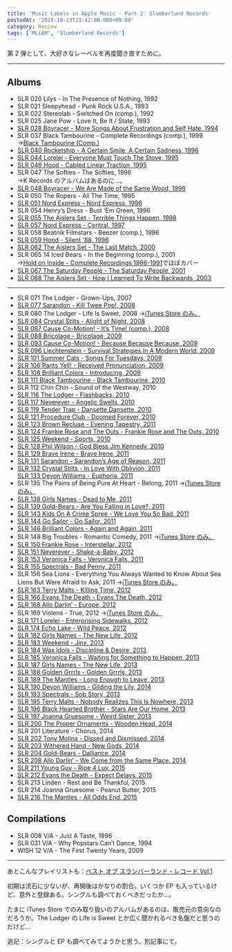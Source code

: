 ```yaml
---
title: 'Music Labels in Apple Music - Part 2: Slumberland Records'
postedAt: '2015-10-13T23:42:00.000+09:00'
category: Review
tags: ['MLiAM', 'Slumberland Records']
---
```


第 2 弾として、大好きなレーベルを再度聞き直すために。

---

## Albums

- SLR 020 Lilys - In The Presence of Nothing, 1992
- SLR 021 Sleepyhead - Punk Rock U.S.A., 1993
- SLR 022 Stereolab - Switched On (comp.), 1992
- SLR 025 Jane Pow - Love It, Be It / State, 1993
- [SLR 028 Boyracer - More Songs About Frustration and Self Hate, 1994](https://itunes.apple.com/jp/album/more-songs-about-frustration/id275323181)
- SLR 037 Black Tambourine - Complete Recordings (comp.), 1999  
  →[Black Tambourine (Comp.)](https://itunes.apple.com/jp/album/black-tambourine/id587056442)
- [SLR 040 Rocketship - A Certain Smile, A Certain Sadness, 1996](https://itunes.apple.com/jp/album/certain-smile-certain-sadness/id999679826)
- [SLR 044 Lorelei - Everyone Must Touch The Stove, 1995](https://itunes.apple.com/jp/album/everyone-must-touch-the-stove/id587044265)
- [SLR 046 Hood - Cabled Linear Traction, 1995](https://itunes.apple.com/jp/album/cabled-linear-traction/id587045612)
- SLR 047 The Softies - The Softies, 1996  
  →K Records のアルバムはあるのに…。
- [SLR 048 Boyracer - We Are Made of the Same Wood, 1996](https://itunes.apple.com/jp/album/we-are-made-of-the-same-wood/id275323183)
- SLR 050 The Ropers - All The Time, 1995
- [SLR 051 Nord Express - Nord Express, 1996](https://itunes.apple.com/jp/album/nord-express-feat.-pam-berry/id587042533)
- SLR 054 Henry’s Dress - Bust ‘Em Green, 1996
- [SLR 055 The Aislers Set - Terrible Things Happen, 1998](https://itunes.apple.com/jp/album/terrible-things-happen/id408686752)
- [SLR 057 Nord Express - Central, 1997](https://itunes.apple.com/jp/album/central/id587044296)
- SLR 058 Beatnik Filmstars - Beezer (comp.), 1996
- [SLR 059 Hood - Silent '88, 1996](https://itunes.apple.com/jp/album/silent-88/id587044520)
- [SLR 062 The Aislers Set - The Last Match, 2000](https://itunes.apple.com/jp/album/the-last-match/id408691241)
- SLR 065 14 Iced Bears - In the Beginning (comp.), 2001  
  →[Hold on Inside - Complete Recordings 1986-1991](https://itunes.apple.com/jp/album/hold-on-inside-complete-recordings/id712743835)でほぼカバー
- [SLR 067 The Saturday People - The Saturday People, 2001](https://itunes.apple.com/jp/album/the-saturday-people/id587044521)
- [SLR 068 The Aislers Set - How I Learned To Write Backwards, 2003](https://itunes.apple.com/jp/album/how-i-learned-to-write-backwards/id918204724)

---

- SLR 071 The Lodger - Grown-Ups, 2007
- [SLR 077 Sarandon - Kill Twee Pop!, 2008](https://itunes.apple.com/jp/album/kill-twee-pop!/id587046568)
- SLR 080 The Lodger - Life Is Sweet, 2008 →[iTunes Store のみ。](https://itunes.apple.com/jp/album/life-is-sweet/id276446647)
- [SLR 084 Crystal Stilts - Alight of Night, 2008](https://itunes.apple.com/jp/album/alight-of-night/id302304437)
- [SLR 087 Cause Co-Motion! - It’s Time! (comp.), 2008](https://itunes.apple.com/jp/album/its-time-singles-eps-2005/id587047873)
- [SLR 088 Bricolage - Bricolage, 2009](https://itunes.apple.com/jp/album/briolage/id264173446)
- [SLR 093 Cause Co-Motion! - Because Because Because, 2009](https://itunes.apple.com/jp/album/because-because-because-ep/id587049219)
- [SLR 096 Liechtenstein - Survival Strategies In A Modern World, 2009](https://itunes.apple.com/jp/album/survival-strategies-in-modern/id312533580)
- [SLR 101 Summer Cats - Songs For Tuesdays, 2009](https://itunes.apple.com/jp/album/songs-for-tuesdays/id587050644)
- [SLR 106 Pants Yell! - Received Pronunciation, 2009](https://itunes.apple.com/jp/album/received-pronunciation/id587054240)
- [SLR 108 Brilliant Colors - Introducing, 2009](https://itunes.apple.com/jp/album/introducing/id587053700)
- [SLR 111 Black Tambourine - Black Tambourine, 2010](https://itunes.apple.com/jp/album/black-tambourine/id587056442)
- SLR 112 Chin Chin - Sound of the Westway, 2010
- [SLR 116 The Lodger - Flashbacks, 2010](https://itunes.apple.com/jp/album/flash-backs/id356139947)
- [SLR 117 Neverever - Angelic Swells, 2010](https://itunes.apple.com/jp/album/angelic-swells/id587056985)
- [SLR 119 Tender Trap - Dansette Dansette, 2010](https://itunes.apple.com/jp/album/dansette-dansette/id381169921)
- [SLR 121 Procedure Club - Doomed Forever, 2010](https://itunes.apple.com/jp/album/doomed-forever/id587059366)
- [SLR 123 Brown Recluse - Evening Tapestry, 2011](https://itunes.apple.com/jp/album/evening-tapestry/id587063168)
- [SLR 124 Frankie Rose and The Outs - Frankie Rose and The Outs, 2010](https://itunes.apple.com/jp/album/frankie-rose-and-the-outs/id587059714)
- [SLR 125 Weekend - Sports, 2010](https://itunes.apple.com/jp/album/sports/id587060924)
- [SLR 128 Phil Wilson - God Bless Jim Kennedy, 2010](https://itunes.apple.com/jp/album/god-bless-jim-kennedy/id587062468)
- [SLR 129 Brave Irene - Brave Irene, 2011](https://itunes.apple.com/jp/album/brave-irene/id587062870)
- [SLR 131 Sarandon - Sarandon’s Age of Reason, 2011](https://itunes.apple.com/jp/album/sarandons-age-of-reason/id587063465)
- [SLR 132 Crystal Stilts - In Love With Oblivion, 2011](https://itunes.apple.com/jp/album/in-love-with-oblivion/id587063252)  
  [SLR 133 Devon Williams - Euphoria, 2011](https://itunes.apple.com/jp/album/euphoria/id587065960)
- SLR 135 The Pains of Being Pure At Heart - Belong, 2011 →[iTunes Store のみ。](https://itunes.apple.com/jp/album/belong/id424827023)
- [SLR 138 Girls Names - Dead to Me, 2011](https://itunes.apple.com/jp/album/dead-to-me/id587063392)
- [SLR 139 Gold-Bears - Are You Falling in Love?, 2011](https://itunes.apple.com/jp/album/are-you-falling-in-love/id465303162)
- [SLR 143 Kids On A Crime Spree - We Love You So Bad, 2011](https://itunes.apple.com/jp/album/we-love-you-so-bad/id587064845)
- [SLR 144 Go Sailor - Go Sailor, 2011](https://itunes.apple.com/jp/album/go-sailor/id515832628)
- [SLR 146 Brilliant Colors - Again and Again, 2011](https://itunes.apple.com/jp/album/again-and-again/id587065042)
- SLR 148 Big Troubles - Romantic Comedy, 2011 →[iTunes Store のみ。](https://itunes.apple.com/jp/album/romantic-comedy/id461623374)
- [SLR 150 Frankie Rose - Interstellar, 2012](https://itunes.apple.com/jp/album/interstellar/id587076352)
- [SLR 151 Neverever - Shake-a-Baby, 2012](https://itunes.apple.com/jp/album/shake-a-baby-ep/id587074578)
- [SLR 153 Veronica Falls - Veronica Falls, 2011](https://itunes.apple.com/jp/album/veronica-falls/id671855239)
- [SLR 155 Spectrals - Bad Penny, 2011](https://itunes.apple.com/jp/album/bad-penny/id466339286)
- SLR 156 Sea Lions - Everything You Always Wanted to Know About Sea Lions But Were Afraid to Ask, 2011 →[iTunes Store のみ。](https://itunes.apple.com/jp/album/everything-you-always-wanted/id486794820)
- [SLR 163 Terry Malts - Killing Time, 2012](https://itunes.apple.com/jp/album/killing-time/id587076455)
- [SLR 166 Evans The Death - Evans The Death, 2012](https://itunes.apple.com/jp/album/evans-the-death/id515340770)
- [SLR 168 Allo Darlin’ - Europe, 2012](https://itunes.apple.com/jp/album/europe/id525321942)
- SLR 169 Violens - True, 2012 →[iTunes Store のみ。](https://itunes.apple.com/jp/album/true/id506582709)
- [SLR 171 Lorelei - Enterprising Sidewalks, 2012](https://itunes.apple.com/jp/album/enterprising-sidewalks/id587095280)
- [SLR 174 Echo Lake - Wild Peace, 2012](https://itunes.apple.com/jp/album/wild-peace/id526530877)
- [SLR 182 Girls Names - The New Life, 2012](https://itunes.apple.com/jp/album/the-new-life/id790475277)
- [SLR 183 Weekend - Jinx, 2013](https://itunes.apple.com/jp/album/jinx/id739784044)
- [SLR 184 Wax Idols - Discipline & Desire, 2013](https://itunes.apple.com/jp/album/discipline-desire/id624520674)
- [SLR 185 Veronica Falls - Waiting for Something to Happen, 2013](https://itunes.apple.com/jp/album/waiting-for-something-to-happen/id674610118)
- [SLR 187 Girls Names - The New Life, 2013](https://itunes.apple.com/jp/album/the-new-life/id582840781)
- [SLR 188 Golden Grrrls - Golden Grrrls, 2013](https://itunes.apple.com/jp/album/golden-grrrls/id599903891)
- [SLR 189 The Mantles - Long Enough to Leave, 2013](https://itunes.apple.com/jp/album/long-enough-to-leave/id618540238)
- [SLR 190 Devon Williams - Gilding the Lily, 2014](https://itunes.apple.com/jp/album/gilding-the-lily/id864218197)
- [SLR 193 Spectrals - Sob Story, 2013](https://itunes.apple.com/jp/album/sob-story/id638895615)
- [SLR 195 Terry Malts - Nobody Realizes This Is Nowhere, 2013](https://itunes.apple.com/jp/album/nobody-realizes-this-is-nowhere/id676765534)
- [SLR 196 Black Hearted Brother - Stars Are Our Home, 2013](https://itunes.apple.com/jp/album/stars-are-our-home/id699551247)
- [SLR 197 Joanna Gruesome - Weird Sister, 2013](https://itunes.apple.com/jp/album/weird-sister/id675855181)
- [SLR 200 The Proper Ornaments - Wooden Head, 2014](https://itunes.apple.com/jp/album/wooden-head/id879442289)
- SLR 201 Literature - Chorus, 2014
- [SLR 202 Tony Molina - Dissed and Dismissed, 2014](https://itunes.apple.com/jp/album/dissed-and-dismissed/id803478935)
- [SLR 203 Withered Hand - New Gods, 2014](https://itunes.apple.com/jp/album/new-gods/id808913952)
- [SLR 204 Gold-Bears - Dalliance, 2014](https://itunes.apple.com/jp/album/dalliance/id864218434)
- [SLR 208 Allo Darlin’ - We Come from the Same Place, 2014](https://itunes.apple.com/jp/album/we-come-from-the-same-place/id908654513)
- [SLR 211 Young Guv - Ripe 4 Luv, 2015](https://itunes.apple.com/jp/album/ripe-4-luv/id953637651)
- [SLR 212 Evans the Death - Expect Delays, 2015](https://itunes.apple.com/jp/album/expect-delays/id954166737)
- SLR 213 Linden - Rest and Be Thankful, 2015
- SLR 214 Joanna Gruesome - Peanut Butter, 2015
- [SLR 216 The Mantles - All Odds End, 2015](https://itunes.apple.com/jp/album/all-odds-end/id1003869576)

## Compilations

- SLR 008 V/A - Just A Taste, 1996
- SLR 031 V/A - Why Popstars Can’t Dance, 1994
- WISH 12 V/A - The First Twenty Years, 2009

---

あとこんなプレイリストも：[ベスト オブ スランバーランド・レコード Vol.1](https://itunes.apple.com/jp/playlist/besuto-obu-suranbarando-rekodo/idpl.a74a2d68c6b84a96aaa35149f531277c)

初期は流石に少ないが、再開後はかなりの割合。いくつか EP も入っているけど、意外と登録ある。シングルも調べておくべきだったか…。

たまに iTunes Store でのみ取り扱いのアルバムがあるのは、販売元の意向なのだろうか。The Lodger の Life is Sweet とか広く聞かれるべき名盤だと思うのだけど…

追記：シングルと EP も調べてみてようかと思う。別記事にて。
